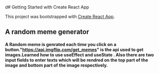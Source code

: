 d# Getting Started with Create React App

This project was bootstrapped with [Create React App](https://github.com/facebook/create-react-app).


## A random meme generator 
#### A Random meme is genrated each time you click on a button."https://api.imgflip.com/get_memes" is the api used to get images.Learned how to use useEffect and useState . Also there are two input fields to enter texts which will be rendred on the top part of the image and bottom part of the image respectively.

